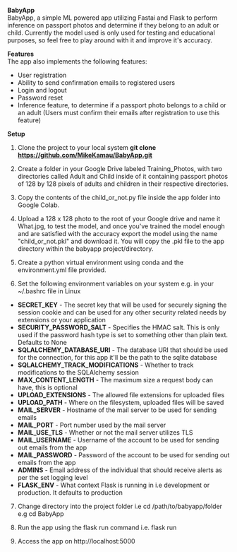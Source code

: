 **BabyApp**\
BabyApp, a simple ML powered app utilizing Fastai and Flask to perform inference on passport photos and determine if they belong to an adult or child.
Currently the model used is only used for testing and educational purposes, so feel free to play around with it and improve it's accuracy.

**Features**\
The app also implements the following features:

* User registration
* Ability to send confirmation emails to registered users
* Login and logout
* Password reset
* Inference feature, to determine if a passport photo belongs to a child or an adult (Users must confirm their emails after registration to use this feature)

**Setup**
1. Clone the project to your local system **git clone https://github.com/MikeKamau/BabyApp.git**

2. Create a folder in your Google Drive labeled Training_Photos, with two directories called Adult and Child inside of it containing passport photos of 128 by 128 pixels of adults and children in their respective directories.

3. Copy the contents of the child_or_not.py file inside the app folder into Google Colab.

4. Upload a 128 x 128 photo to the root of your Google drive and name it What.jpg, to test the model, and once you've trained the model enough and are satisfied with the accuracy export the model using the name "child_or_not.pkl" and download it. You will copy the .pkl file to the app directory within the babyapp project/directory.

5. Create a python virtual environment using conda and the environment.yml file provided.

6. Set the following environment variables on your system e.g. in your ~/.bashrc file in Linux

  * **SECRET_KEY** - The secret key that will be used for securely signing the session cookie and can be used for any other security related needs by extensions or your application
  * **SECURITY_PASSWORD_SALT** - Specifies the HMAC salt. This is only used if the password hash type is set to something other than plain text. Defaults to None
  * **SQLALCHEMY_DATABASE_URI** - The database URI that should be used for the connection, for this app it'll be the path to the sqlite database
  * **SQLALCHEMY_TRACK_MODIFICATIONS** - Whether to track modifications to the SQLAlchemy session
  * **MAX_CONTENT_LENGTH** - The maximum size a request body can have, this is optional
  * **UPLOAD_EXTENSIONS** - The allowed file extensions for uploaded files
  * **UPLOAD_PATH** - Where on the filesystem, uploaded files will be saved
  * **MAIL_SERVER** - Hostname of the mail server to be used for sending emails
  * **MAIL_PORT** - Port number used by the mail server
  * **MAIL_USE_TLS** - Whether or not the mail server utilizes TLS
  * **MAIL_USERNAME** - Username of the account to be used for sending out emails from the app
  * **MAIL_PASSWORD** - Password of the account to be used for sending out emails from the app
  * **ADMINS** - Email address of the individual that should receive alerts as per the set logging level
  * **FLASK_ENV** - What context Flask is running in i.e development or production. It defaults to production

7. Change directory into the project folder i.e cd /path/to/babyapp/folder e.g cd BabyApp  

8. Run the app using the flask run command i.e. flask run  

9. Access the app on http://localhost:5000
